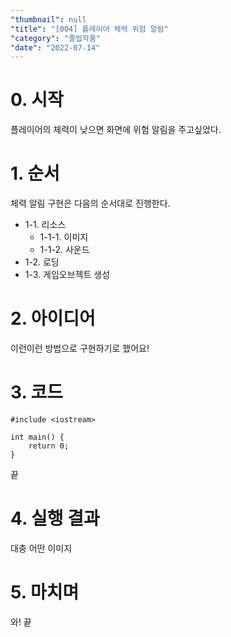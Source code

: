 ```yaml
---
"thumbnail": null
"title": "[004] 플레이어 체력 위험 알림"
"category": "졸업작품"
"date": "2022-07-14"
---
```

# 0. 시작
플레이어의 체력이 낮으면 화면에 위험 알림을 주고싶었다.

# 1. 순서
체력 알림 구현은 다음의 순서대로 진행한다.
- 1-1. 리소스
  - 1-1-1. 이미지
  - 1-1-2. 사운드
- 1-2. 로딩
- 1-3. 게임오브젝트 생성

# 2. 아이디어
이런이런 방법으로 구현하기로 했어요!

# 3. 코드
```
#include <iostream>

int main() {
    return 0;
}
```
끝

# 4. 실행 결과
대충 어떤 이미지

# 5. 마치며
와! 끝